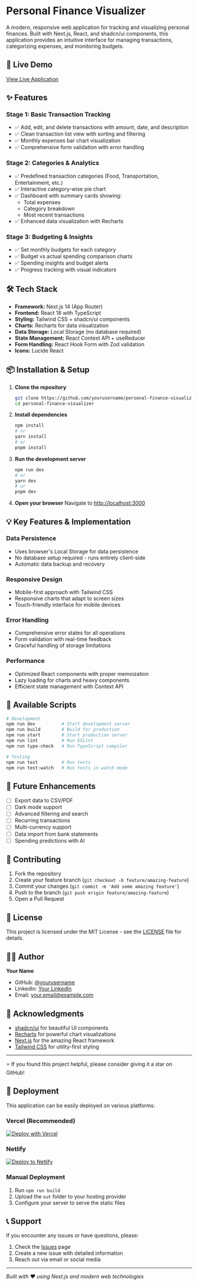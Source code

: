 # Personal Finance Visualizer

A modern, responsive web application for tracking and visualizing personal finances. Built with Next.js, React, and shadcn/ui components, this application provides an intuitive interface for managing transactions, categorizing expenses, and monitoring budgets.

## 🚀 Live Demo

[View Live Application](https://finance-visualizer-five.vercel.app/)

## ✨ Features

### Stage 1: Basic Transaction Tracking
- ✅ Add, edit, and delete transactions with amount, date, and description
- ✅ Clean transaction list view with sorting and filtering
- ✅ Monthly expenses bar chart visualization
- ✅ Comprehensive form validation with error handling

### Stage 2: Categories & Analytics
- ✅ Predefined transaction categories (Food, Transportation, Entertainment, etc.)
- ✅ Interactive category-wise pie chart
- ✅ Dashboard with summary cards showing:
  - Total expenses
  - Category breakdown
  - Most recent transactions
- ✅ Enhanced data visualization with Recharts

### Stage 3: Budgeting & Insights
- ✅ Set monthly budgets for each category
- ✅ Budget vs actual spending comparison charts
- ✅ Spending insights and budget alerts
- ✅ Progress tracking with visual indicators

## 🛠️ Tech Stack

- **Framework:** Next.js 14 (App Router)
- **Frontend:** React 18 with TypeScript
- **Styling:** Tailwind CSS + shadcn/ui components
- **Charts:** Recharts for data visualization
- **Data Storage:** Local Storage (no database required)
- **State Management:** React Context API + useReducer
- **Form Handling:** React Hook Form with Zod validation
- **Icons:** Lucide React

## 📦 Installation & Setup

1. **Clone the repository**
   ```bash
   git clone https://github.com/yourusername/personal-finance-visualizer.git
   cd personal-finance-visualizer
   ```

2. **Install dependencies**
   ```bash
   npm install
   # or
   yarn install
   # or
   pnpm install
   ```

3. **Run the development server**
   ```bash
   npm run dev
   # or
   yarn dev
   # or
   pnpm dev
   ```

4. **Open your browser**
   Navigate to [http://localhost:3000](http://localhost:3000)


## 💡 Key Features & Implementation

### Data Persistence
- Uses browser's Local Storage for data persistence
- No database setup required - runs entirely client-side
- Automatic data backup and recovery

### Responsive Design
- Mobile-first approach with Tailwind CSS
- Responsive charts that adapt to screen sizes
- Touch-friendly interface for mobile devices

### Error Handling
- Comprehensive error states for all operations
- Form validation with real-time feedback
- Graceful handling of storage limitations

### Performance
- Optimized React components with proper memoization
- Lazy loading for charts and heavy components
- Efficient state management with Context API


## 🔧 Available Scripts

```bash
# Development
npm run dev          # Start development server
npm run build        # Build for production
npm run start        # Start production server
npm run lint         # Run ESLint
npm run type-check   # Run TypeScript compiler

# Testing
npm run test         # Run tests
npm run test:watch   # Run tests in watch mode
```

## 🌟 Future Enhancements

- [ ] Export data to CSV/PDF
- [ ] Dark mode support
- [ ] Advanced filtering and search
- [ ] Recurring transactions
- [ ] Multi-currency support
- [ ] Data import from bank statements
- [ ] Spending predictions with AI

## 🤝 Contributing

1. Fork the repository
2. Create your feature branch (`git checkout -b feature/amazing-feature`)
3. Commit your changes (`git commit -m 'Add some amazing feature'`)
4. Push to the branch (`git push origin feature/amazing-feature`)
5. Open a Pull Request

## 📄 License

This project is licensed under the MIT License - see the [LICENSE](LICENSE) file for details.

## 👨‍💻 Author

**Your Name**
- GitHub: [@yourusername](https://github.com/yourusername)
- LinkedIn: [Your LinkedIn](https://linkedin.com/in/yourprofile)
- Email: your.email@example.com

## 🙏 Acknowledgments

- [shadcn/ui](https://ui.shadcn.com/) for beautiful UI components
- [Recharts](https://recharts.org/) for powerful chart visualizations
- [Next.js](https://nextjs.org/) for the amazing React framework
- [Tailwind CSS](https://tailwindcss.com/) for utility-first styling

---

⭐ If you found this project helpful, please consider giving it a star on GitHub!

## 🚀 Deployment

This application can be easily deployed on various platforms:

### Vercel (Recommended)
[![Deploy with Vercel](https://vercel.com/button)](https://vercel.com/new/clone?repository-url=https://github.com/yourusername/personal-finance-visualizer)

### Netlify
[![Deploy to Netlify](https://www.netlify.com/img/deploy/button.svg)](https://app.netlify.com/start/deploy?repository=https://github.com/yourusername/personal-finance-visualizer)

### Manual Deployment
1. Run `npm run build`
2. Upload the `out` folder to your hosting provider
3. Configure your server to serve the static files

## 📞 Support

If you encounter any issues or have questions, please:
1. Check the [Issues](https://github.com/yourusername/personal-finance-visualizer/issues) page
2. Create a new issue with detailed information
3. Reach out via email or social media

---

*Built with ❤️ using Next.js and modern web technologies*
